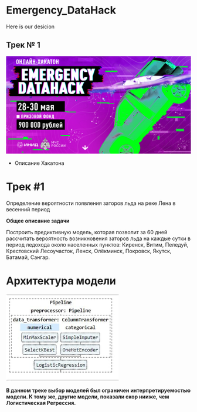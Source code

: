 # Emergency_DataHack
Here is our desicion

## **Трек № 1**

![](Images/Hack_log.PNG)


- Описание Хакатона 
# Трек #1
Определение вероятности появления заторов льда на реке Лена в весенний период

**Общее описание задачи**

Построить предиктивную модель, которая позволит за 60 дней рассчитать вероятность возникновения заторов льда на каждые сутки в период ледохода около населенных пунктов: Киренск, Витим, Пеледуй, Крестовский Лесоучасток, Ленск, Олёкминск, Покровск, Якутск, Батамай, Сангар.



# Архитектура модели

![](Images/Model_plot.jpg)


**В данном треке выбор моделей был ограничен интерпретируемостью модели. К тому же, другие модели, показали скор нииже, чем Логистическая Регрессия.**
